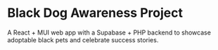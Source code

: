 # Black Dog Awareness Project

A React + MUI web app with a Supabase + PHP backend to showcase adoptable black pets and celebrate success stories.
